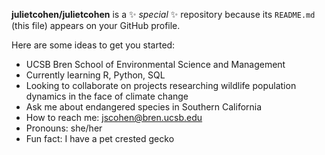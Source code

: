 
**julietcohen/julietcohen** is a ✨ _special_ ✨ repository because its `README.md` (this file) appears on your GitHub profile.

Here are some ideas to get you started:

* UCSB Bren School of Environmental Science and Management 
* Currently learning R, Python, SQL
* Looking to collaborate on projects researching wildlife population dynamics in the face of climate change
* Ask me about endangered species in Southern California
* How to reach me: jscohen@bren.ucsb.edu
* Pronouns: she/her
* Fun fact: I have a pet crested gecko

